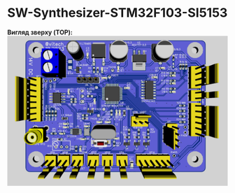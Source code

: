 # SW-Synthesizer-STM32F103-SI5153
**Вигляд зверху (TOP):**  
![3D Top](https://github.com/Vitech-UA/SW-transceiver-controller-HW/blob/main/MEDIA/TOP.jpg)
